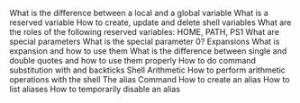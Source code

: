 What is the difference between a local and a global variable
What is a reserved variable
How to create, update and delete shell variables
What are the roles of the following reserved variables: HOME, PATH, PS1
What are special parameters
What is the special parameter 0?
Expansions
What is expansion and how to use them
What is the difference between single and double quotes and how to use them properly
How to do command substitution with  and backticks
Shell Arithmetic
How to perform arithmetic operations with the shell
The alias Command
How to create an alias
How to list aliases
How to temporarily disable an alias
